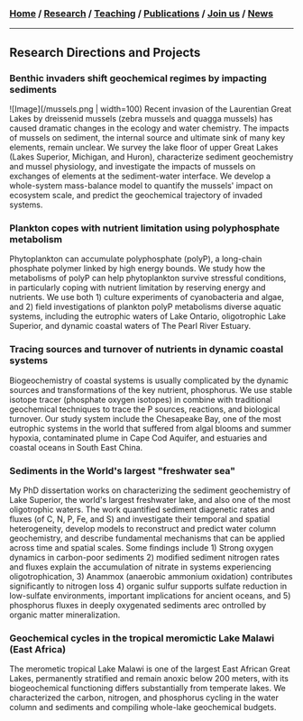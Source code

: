 ### [**Home**](README.md)  /  [**Research**](Research.md)  /  [**Teaching**](Teaching.md)   /  [**Publications**](Publications.md)  /  [**Join us**](Joinus.md)  /  [**News**](News.md) 
---

## Research Directions and Projects 

### Benthic invaders shift geochemical regimes by impacting sediments 
![Image](/mussels.png | width=100) Recent invasion of the Laurentian Great Lakes by dreissenid mussels (zebra mussels and quagga mussels) has caused dramatic changes in the ecology and water chemistry. The impacts of mussels on sediment, the internal source and ultimate sink of many key elements, remain unclear. We survey the lake floor of upper Great Lakes (Lakes Superior, Michigan, and Huron), characterize sediment geochemistry and mussel physiology, and investigate the impacts of mussels on  exchanges of elements at the sediment-water interface. We develop a whole-system mass-balance model to quantify the mussels' impact on ecosystem scale, and predict the geochemical trajectory of invaded systems.

### Plankton copes with nutrient limitation using polyphosphate metabolism 
Phytoplankton can accumulate polyphosphate (polyP), a long-chain phosphate polymer linked by high energy bounds. We study how the metabolisms of polyP can help phytoplankton survive stressful conditions, in particularly coping with nutrient limitation by reserving energy and nutrients. We use both 1) culture experiments of cyanobacteria and algae, and 2) field investigations of plankton polyP metabolisms diverse aquatic systems, including the eutrophic waters of Lake Ontario, oligotrophic Lake Superior, and dynamic coastal waters of The Pearl River Estuary. 

### Tracing sources and turnover of nutrients in dynamic coastal systems
Biogeochemistry of coastal systems is usually complicated by the dynamic sources and transformations of the key nutrient, phosphorus. We use stable isotope tracer (phosphate oxygen isotopes) in combine with traditional geochemical techniques to trace the P sources, reactions, and biological turnover. Our study system include the Chesapeake Bay, one of the most eutrophic systems in the world that suffered from algal blooms and summer hypoxia, contaminated plume in Cape Cod Aquifer, and estuaries and coastal oceans in South East China. 

### Sediments in the World's largest "freshwater sea" 
My PhD dissertation works on characterizing the sediment geochemistry of Lake Superior, the world's largest freshwater lake, and also one of the most oligotrophic waters. The work quantified sediment diagenetic rates and fluxes (of C, N, P, Fe, and S) and investigate their temporal and spatial heterogeneity, develop models to reconstruct and predict water column geochemistry, and describe fundamental mechanisms that can be applied across time and spatial scales.
Some findings include 1) Strong oxygen dynamics in carbon-poor sediments 2) modified sediment nitrogen rates and fluxes explain the accumulation of nitrate in systems experiencing oligotrophication, 3) Anammox (anaerobic ammonium oxidation) contributes significantly to nitrogen loss 4) organic sulfur supports sulfate reduction in low-sulfate environments, important implications for ancient oceans, and 5) phosphorus fluxes in deeply oxygenated sediments arec ontrolled by organic matter mineralization.  

### Geochemical cycles in the tropical meromictic Lake Malawi (East Africa)
The merometic tropical Lake Malawi is one of the largest East African Great Lakes, permanently stratified and remain anoxic below 200 meters, with its biogeochemical functioning differs substantially from temperate lakes. We characterized the carbon, nitrogen, and phosphorus cycling in the water column and sediments and compiling whole-lake geochemical budgets. 

